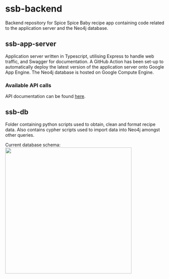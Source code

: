 # ssb-backend

Backend repository for Spice Spice Baby recipe app containing code related to the application server and the Neo4j database. 

## ssb-app-server

Application server written in Typescript, utilising Express to handle web traffic, and Swagger for documentation. A GitHub Action has been set-up to automatically deploy the latest version of the application server onto Google App Engine. The Neo4j database is hosted on Google Compute Engine.


### Available API calls

API documentation can be found <a href="https://project-ssb-310204.ts.r.appspot.com/swagger/">here</a>.


## ssb-db

Folder containing python scripts used to obtain, clean and format recipe data. Also contains cypher scripts used to import data into Neo4j amongst other queries.

Current database schema:
<img src="https://i.imgur.com/eaebdOb.png" height=400px></img>


#
